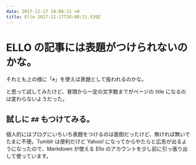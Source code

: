 ```yaml
---
date: 2017-12-17 18:08:11 +0
title: Ello 2017-12-17T18:08:11.539Z
---
```

# ELLO の記事には表題がつけられないのかな。

それとも上の様に「`#`」を使えば表題として扱われるのかな。

と思って試してみたけど、冒頭から一定の文字数までがページの title になるのは変わらないようだった。

## 試しに `##` もつけてみる。

個人的にはブログにいちいち表題をつけるのは面倒だったけど、無ければ無いでたまに不便。Tumblr は便利だけど Yahoo! になってからやたらと広告が出るようになったので、Markdown が使える Ello のアカウントを少し前に引っ張り出して使っています。

